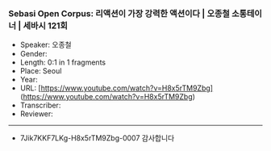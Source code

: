 ### Sebasi Open Corpus: 리액션이 가장 강력한 액션이다 | 오종철 소통테이너 | 세바시 121회

- Speaker: 오종철
- Gender: 
- Length: 0:1 in 1 fragments
- Place: Seoul
- Year: 
- URL: [https://www.youtube.com/watch?v=H8x5rTM9Zbg] (https://www.youtube.com/watch?v=H8x5rTM9Zbg)
- Transcriber: 
- Reviewer: 

---

- 7Jik7KKF7LKg-H8x5rTM9Zbg-0007 감사합니다

